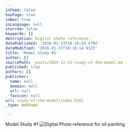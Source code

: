 ```yaml
---
inFeed: false
hasPage: true
inNav: true
inLanguage: null
starred: false
keywords: []
description: Digital photo reference.
datePublished: '2016-01-23T18:18:24.470Z'
dateModified: '2016-01-23T18:18:14.932Z'
title: 'Model Study #1'
author: []
sourcePath: _posts/2015-12-22-study-of-the-model.md
published: true
authors: []
publisher:
  name: null
  domain: null
  url: null
  favicon: null
url: study-of-the-model/index.html
_type: WebPage

---
```

Model Study \#1
![Digital Photo reference for oil painting](https://the-grid-user-content.s3-us-west-2.amazonaws.com/42558643-0e07-42ff-9ce4-2ba59db109a9.jpg)